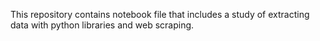 This repository contains notebook file that includes a study of extracting data with python libraries and web scraping.
